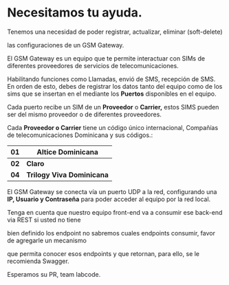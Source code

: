 # Necesitamos  tu ayuda.



Tenemos  una necesidad de poder  registrar, actualizar, eliminar (soft-delete)  

las configuraciones de  un  GSM Gateway.

El GSM Gateway es un equipo que te permite interactuar con SIMs de diferentes proveedores de servicios de telecomunicaciones. 

Habilitando funciones como Llamadas, envió de SMS, recepción de SMS. En orden de esto, debes de registrar los datos tanto del equipo como de los sims que se insertan en el mediante los **Puertos** disponibles en el equipo.

 Cada puerto recibe un SIM de un **Proveedor** o **Carrier,** estos SIMS pueden ser del mismo proveedor o de diferentes proveedores.

Cada **Proveedor o Carrier** tiene un código único internacional,
Compañías de telecomunicaciones Dominicana y sus códigos.:

| **01** | **Altice Dominicana**       |
| ------ | --------------------------- |
| **02** | **Claro**                   |
| **04** | **Trilogy Viva Dominicana** |



El GSM Gateway se conecta vía un puerto UDP a la red, configurando una **IP, Usuario y Contraseña** para poder acceder al equipo por la red local.



Tenga en cuenta que nuestro equipo front-end  va a consumir ese back-end via REST si usted no tiene 

bien definido los endpoint  no sabremos cuales endpoints consumir, favor de  agregarle  un mecanismo 

que permita  conocer esos endpoints y que retornan, para ello, se le recomienda Swagger.



Esperamos su PR, 
team labcode.





  



  
